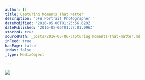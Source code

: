 ```yaml
---
author: []
title: Capturing Moments That Matter
description: 'DFW Portrait Photographer '
dateModified: '2016-05-06T01:25:56.629Z'
datePublished: '2016-05-06T01:27:01.096Z'
starred: true
sourcePath: _posts/2016-05-06-capturing-moments-that-matter.md
inFeed: true
hasPage: false
inNav: false
_type: MediaObject

---
```

![](https://the-grid-user-content.s3-us-west-2.amazonaws.com/7c969ec0-4258-4241-a2c1-240da8d851e9.jpg)